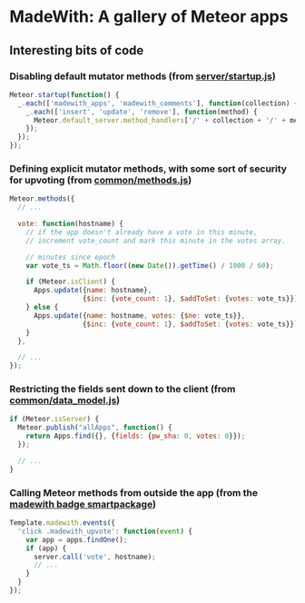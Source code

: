 # MadeWith: A gallery of Meteor apps

## Interesting bits of code

### Disabling default mutator methods (from [server/startup.js](https://github.com/meteor/madewith/blob/master/server/startup.js))

```javascript
Meteor.startup(function() {
  _.each(['madewith_apps', 'madewith_comments'], function(collection) {
    _.each(['insert', 'update', 'remove'], function(method) {
      Meteor.default_server.method_handlers['/' + collection + '/' + method] = function() {};
    });
  });
});
```

### Defining explicit mutator methods, with some sort of security for upvoting (from [common/methods.js](https://github.com/meteor/madewith/blob/avital/common/methods.js))

```javascript
Meteor.methods({
  // ...

  vote: function(hostname) {
    // if the app doesn't already have a vote in this minute,
    // increment vote_count and mark this minute in the votes array.

    // minutes since epoch
    var vote_ts = Math.floor((new Date()).getTime() / 1000 / 60);

    if (Meteor.isClient) {
      Apps.update({name: hostname},
                  {$inc: {vote_count: 1}, $addToSet: {votes: vote_ts}});
    } else {
      Apps.update({name: hostname, votes: {$ne: vote_ts}},
                  {$inc: {vote_count: 1}, $addToSet: {votes: vote_ts}});
    }
  },

  // ...
});
```

### Restricting the fields sent down to the client (from [common/data_model.js](https://github.com/meteor/madewith/blob/avital/common/data_model.js))

```javascript
if (Meteor.isServer) {
  Meteor.publish("allApps", function() {
    return Apps.find({}, {fields: {pw_sha: 0, votes: 0}});
  });

  // ...
}
```

### Calling Meteor methods from outside the app (from the [madewith badge smartpackage](https://github.com/meteor/meteor/blob/master/packages/madewith/madewith.js))

```javascript
Template.madewith.events({
  'click .madewith_upvote': function(event) {
    var app = apps.findOne();
    if (app) {
      server.call('vote', hostname);
      // ...
    }
  }
});
```
